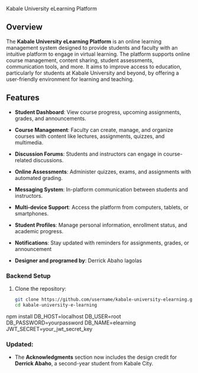  Kabale University eLearning Platform

## Overview
The **Kabale University eLearning Platform** is an online learning management system designed to provide students and faculty with an intuitive platform to engage in virtual learning. The platform supports online course management, content sharing, student assessments, communication tools, and more. It aims to improve access to education, particularly for students at Kabale University and beyond, by offering a user-friendly environment for learning and teaching.

## Features
- **Student Dashboard**: View course progress, upcoming assignments, grades, and announcements.
- **Course Management**: Faculty can create, manage, and organize courses with content like lectures, assignments, quizzes, and multimedia.
- **Discussion Forums**: Students and instructors can engage in course-related discussions.
- **Online Assessments**: Administer quizzes, exams, and assignments with automated grading.
- **Messaging System**: In-platform communication between students and instructors.
- **Multi-device Support**: Access the platform from computers, tablets, or smartphones.
- **Student Profiles**: Manage personal information, enrollment status, and academic progress.
- **Notifications**: Stay updated with reminders for assignments, grades, or announcement 

- **Designer and programed by**: Derrick Abaho lagolas 




### Backend Setup
1. Clone the repository:
   ```bash
   git clone https://github.com/username/kabale-university-elearning.git
   cd kabale-university-e-learning
npm install
DB_HOST=localhost
DB_USER=root
DB_PASSWORD=yourpassword
DB_NAME=elearning
JWT_SECRET=your_jwt_secret_key

### Updated:
- The **Acknowledgments** section now includes the design credit for **Derrick Abaho**, a second-year student from Kabale City.

